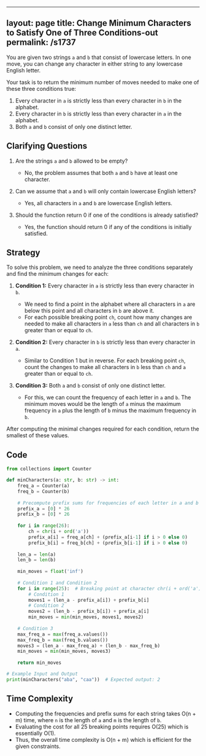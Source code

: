 
---
layout: page
title:  Change Minimum Characters to Satisfy One of Three Conditions-out
permalink: /s1737
---

You are given two strings `a` and `b` that consist of lowercase letters. In one move, you can change any character in either string to any lowercase English letter.

Your task is to return the minimum number of moves needed to make one of these three conditions true:

1. Every character in `a` is strictly less than every character in `b` in the alphabet.
2. Every character in `b` is strictly less than every character in `a` in the alphabet.
3. Both `a` and `b` consist of only one distinct letter.

## Clarifying Questions

1. Are the strings `a` and `b` allowed to be empty?
    - No, the problem assumes that both `a` and `b` have at least one character.
   
2. Can we assume that `a` and `b` will only contain lowercase English letters?
    - Yes, all characters in `a` and `b` are lowercase English letters.

3. Should the function return 0 if one of the conditions is already satisfied?
    - Yes, the function should return 0 if any of the conditions is initially satisfied.

## Strategy

To solve this problem, we need to analyze the three conditions separately and find the minimum changes for each:

1. **Condition 1:** Every character in `a` is strictly less than every character in `b`.
    - We need to find a point in the alphabet where all characters in `a` are below this point and all characters in `b` are above it.
    - For each possible breaking point `ch`, count how many changes are needed to make all characters in `a` less than `ch` and all characters in `b` greater than or equal to `ch`.

2. **Condition 2:** Every character in `b` is strictly less than every character in `a`.
    - Similar to Condition 1 but in reverse. For each breaking point `ch`, count the changes to make all characters in `b` less than `ch` and `a` greater than or equal to `ch`.

3. **Condition 3:** Both `a` and `b` consist of only one distinct letter.
    - For this, we can count the frequency of each letter in `a` and `b`. The minimum moves would be the length of `a` minus the maximum frequency in `a` plus the length of `b` minus the maximum frequency in `b`.

After computing the minimal changes required for each condition, return the smallest of these values.

## Code

```python
from collections import Counter

def minCharacters(a: str, b: str) -> int:
    freq_a = Counter(a)
    freq_b = Counter(b)
    
    # Precompute prefix sums for frequencies of each letter in a and b
    prefix_a = [0] * 26
    prefix_b = [0] * 26
    
    for i in range(26):
        ch = chr(i + ord('a'))
        prefix_a[i] = freq_a[ch] + (prefix_a[i-1] if i > 0 else 0)
        prefix_b[i] = freq_b[ch] + (prefix_b[i-1] if i > 0 else 0)
    
    len_a = len(a)
    len_b = len(b)
    
    min_moves = float('inf')
    
    # Condition 1 and Condition 2
    for i in range(25):  # Breaking point at character chr(i + ord('a')+1)
        # Condition 1
        moves1 = (len_a - prefix_a[i]) + prefix_b[i]
        # Condition 2
        moves2 = (len_b - prefix_b[i]) + prefix_a[i]
        min_moves = min(min_moves, moves1, moves2)
    
    # Condition 3
    max_freq_a = max(freq_a.values())
    max_freq_b = max(freq_b.values())
    moves3 = (len_a - max_freq_a) + (len_b - max_freq_b)
    min_moves = min(min_moves, moves3)
    
    return min_moves

# Example Input and Output
print(minCharacters("aba", "caa"))  # Expected output: 2
```

## Time Complexity

- Computing the frequencies and prefix sums for each string takes O(n + m) time, where `n` is the length of `a` and `m` is the length of `b`.
- Evaluating the cost for all 25 breaking points requires O(25) which is essentially O(1).
- Thus, the overall time complexity is O(n + m) which is efficient for the given constraints.
